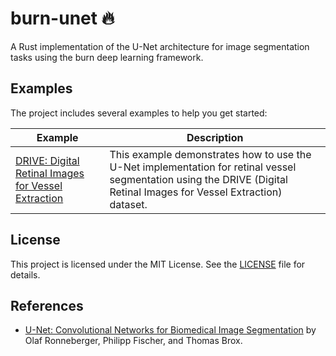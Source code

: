 # burn-unet 🔥

A Rust implementation of the U-Net architecture for image segmentation tasks using the burn deep learning framework.

## Examples


The project includes several examples to help you get started:

| Example | Description|
|---|---|
| [DRIVE: Digital Retinal Images for Vessel Extraction](examples/drive) | This example demonstrates how to use the U-Net implementation for retinal vessel segmentation using the DRIVE (Digital Retinal Images for Vessel Extraction) dataset. |

## License

This project is licensed under the MIT License. See the [LICENSE](LICENSE) file for details.

## References

- [U-Net: Convolutional Networks for Biomedical Image Segmentation](https://arxiv.org/abs/1505.04597) by Olaf Ronneberger, Philipp Fischer, and Thomas Brox.
